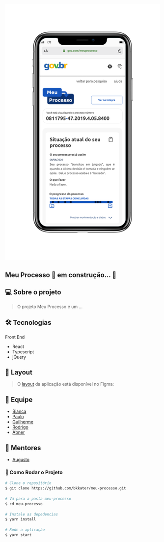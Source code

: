 <h1 align ="center" display= 'flex'>
    <img src="src/assets/mockup.png" alt="Imagem do App" title="#Meu Processo"></img>
</h1>

## Meu Processo 🚀 em construção... 🚧

## 💻 Sobre o projeto

> O projeto Meu Processo é um ...


## 🛠 Tecnologias

Front End

- React
- Typescript
- jQuery


## 🎨 Layout
> O [layout](https://www.figma.com) da aplicação está disponível no Figma:

## 🤖 Equipe
- [Bianca](https://github.com/bkkater)
- [Paulo](https://www.linkedin.com/in/paulodocarmo/)
- [Guilherme](https://www.linkedin.com/in/guilherme-s-carmo/)
- [Rodrigo](https://www.linkedin.com/in/rodrigo-de-ara%C3%BAjo-tem%C3%B3teo-42020317/)
- [Abner](https://www.linkedin.com/in/abnerdev/)

## 📏 Mentores
- [Augusto](https://www.linkedin.com/)


### 📱 Como Rodar o Projeto

```bash
# Clone o repositório
$ git clone https://github.com/bkkater/meu-processo.git

# Vá para a pasta meu-processo
$ cd meu-processo

# Instale as depedencias
$ yarn install

# Rode a aplicação
$ yarn start
```
